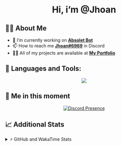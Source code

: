 <h1 align="center">Hi, i’m @Jhoan</h1>

## 🙋‍♂️ About Me

- 🔭 I’m currently working on **[Absolet Bot](https://strider.cloud)**
- 📫 How to reach me **[Jhoan#6969](https://jhoan.monster/)** in Discord
- 👨‍💻 All of my projects are available at **[My Portfolio](https://jhoan.monster)**

## 🚀 Languages and Tools:
<p align="center">
  <a href="https://skillicons.dev">
    <img src="https://skillicons.dev/icons?i=js,ts,html,css,bootstrap,nodejs,express,vscode,neovim,vim,atom,cloudflare,git,github,discord,bots,linux,mongodb,nginx,redis,wordpress,heroku&perline=11" />
  </a>
</p>
  
## 👤 Me in this moment
<p align="center">
    <a href="https://discord.com/users/612460795124776960" target="_blank" rel="nofollow">
        <img src="https://lanyard-profile-readme.vercel.app/api/612460795124776960?idleMessage=Probably%20coding%20Absolet..." alt="Discord Presence" align="center">
    </a>
</p>

## 📈 Additional Stats
<details>
    <summary>⚡ GitHub and WakaTime Stats</summary>
    <br/>

<!--START_SECTION:waka-->
![Code Time](http://img.shields.io/badge/Code%20Time-411%20hrs%2016%20mins-blue)

**🐱 My GitHub Data** 

> 🏆 812 Contributions in the Year 2022
 > 
> 📦 60.8 kB Used in GitHub's Storage 
 > 
> 💼 Opted to Hire
 > 
> 📜 4 Public Repositories 
 > 
> 🔑 30 Private Repositories  
 > 
**I'm an Early 🐤** 

```text
🌞 Morning    63 commits     ██░░░░░░░░░░░░░░░░░░░░░░░   9.13% 
🌆 Daytime    309 commits    ███████████░░░░░░░░░░░░░░   44.78% 
🌃 Evening    289 commits    ██████████░░░░░░░░░░░░░░░   41.88% 
🌙 Night      29 commits     █░░░░░░░░░░░░░░░░░░░░░░░░   4.2%

```
📅 **I'm Most Productive on Wednesday** 

```text
Monday       124 commits    ████░░░░░░░░░░░░░░░░░░░░░   17.97% 
Tuesday      104 commits    ███░░░░░░░░░░░░░░░░░░░░░░   15.07% 
Wednesday    134 commits    ████░░░░░░░░░░░░░░░░░░░░░   19.42% 
Thursday     66 commits     ██░░░░░░░░░░░░░░░░░░░░░░░   9.57% 
Friday       67 commits     ██░░░░░░░░░░░░░░░░░░░░░░░   9.71% 
Saturday     121 commits    ████░░░░░░░░░░░░░░░░░░░░░   17.54% 
Sunday       74 commits     ██░░░░░░░░░░░░░░░░░░░░░░░   10.72%

```


📊 **This Week I Spent My Time On** 

```text
⌚︎ Time Zone: America/Bogota

💬 Programming Languages: 
JavaScript               0 secs              █████████████████████████   100.0%

🔥 Editors: 
VS Code                  0 secs              █████████████████████████   100.0%

🐱‍💻 Projects: 
Absolet-Bot              0 secs              █████████████████████████   100.0%

💻 Operating System: 
Linux                    0 secs              █████████████████████████   100.0%

```

**I Mostly Code in JavaScript** 

```text
JavaScript               15 repos            ████████████████░░░░░░░░░   65.22% 
Java                     3 repos             ███░░░░░░░░░░░░░░░░░░░░░░   13.04% 
CSS                      2 repos             ██░░░░░░░░░░░░░░░░░░░░░░░   8.7% 
TypeScript               1 repo              █░░░░░░░░░░░░░░░░░░░░░░░░   4.35% 
Shell                    1 repo              █░░░░░░░░░░░░░░░░░░░░░░░░   4.35%

```



 Last Updated on 08/09/2022 16:19:48 UTC
<!--END_SECTION:waka-->
</details>
